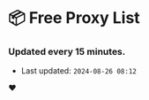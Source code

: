 # :package: Free Proxy List
### Updated every 15 minutes.

- Last updated: `2024-08-26 08:12`

:heart:
